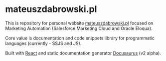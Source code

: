 # mateuszdabrowski.pl

This is repository for personal website [mateuszdabrowski.pl](https://mateuszdabrowski.pl) focused on Marketing Automation (Salesforce Marketing Cloud and Oracle Eloqua).

Core value is documentation and code snippets library for programmatic languages (currently - SSJS and JS).

Built with [React](https://reactjs.org) and static documentation generator [Docusaurus](https://v2.docusaurus.io) (v2 alpha).
